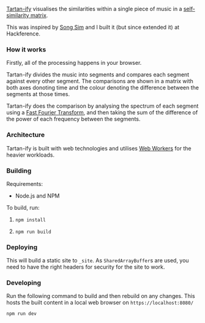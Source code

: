 [Tartan-ify] visualises the similarities within a single piece of music
in a [self-similarity matrix].

This was inspired by [Song Sim] and I built it (but since extended it) at Hackference.

### How it works

Firstly, all of the processing happens in your browser.

Tartan-ify divides the music into segments and compares each segment
against every other segment. The comparisons are shown in a matrix with
both axes donoting time and the colour denoting the difference between
the segments at those times.

Tartan-ify does the comparison by analysing the spectrum of each segment
using a [Fast Fourier Transform], and then taking the sum of the difference of the power of each frequency between the segments.

### Architecture

Tartan-ify is built with web technologies and utilises [Web Workers] for the heavier
workloads.

### Building

Requirements:
 - Node.js and NPM

To build, run:
1. ```
   npm install
   ```
2. ```
   npm run build
   ```

### Deploying

This will build a static site to `_site`. As `SharedArrayBuffer`s are used, you
need to have the right headers for security for the site to work.

### Developing

Run the following command to build and then rebuild on any changes. This hosts
the built content in a local web browser on `https://localhost:8080/`
```
npm run dev
```

[Tartan-ify]: https://tartan-ify.ticklethepanda.co.uk/
[self-similarity matrix]: https://en.wikipedia.org/wiki/Self-similarity_matrix
[Song Sim]: https://colinmorris.github.io/SongSim/
[Hackference]: https://2018.hackference.co.uk/
[Web Workers]: https://developer.mozilla.org/en-US/docs/Web/API/Web_Workers_API/Using_web_workers
[Fast Fourier Transform]: https://en.wikipedia.org/wiki/Fast_Fourier_transform
